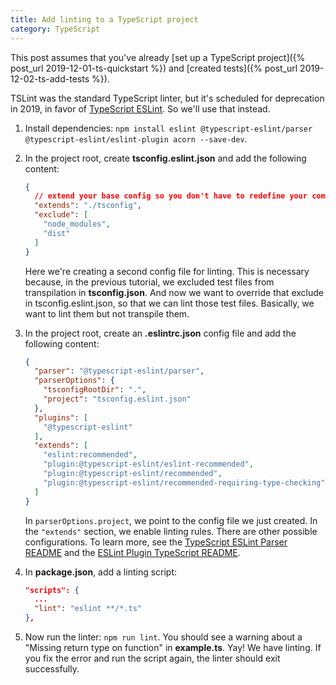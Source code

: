 ```yaml
---
title: Add linting to a TypeScript project
category: TypeScript
---
```


This post assumes that you've already [set up a TypeScript project]({% post_url 2019-12-01-ts-quickstart %}) and [created tests]({% post_url 2019-12-02-ts-add-tests %}).

TSLint was the standard TypeScript linter, but it's scheduled for deprecation in 2019, in favor of [TypeScript ESLint](https://github.com/typescript-eslint/typescript-eslint). So we'll use that instead.

1. Install dependencies: `npm install eslint @typescript-eslint/parser @typescript-eslint/eslint-plugin acorn --save-dev`.
1. In the project root, create **tsconfig.eslint.json** and add the following content:
   ```json
   {
     // extend your base config so you don't have to redefine your compilerOptions
     "extends": "./tsconfig",
     "exclude": [
       "node_modules",
       "dist"
     ]
   }
   ```
   Here we're creating a second config file for linting. This is necessary because, in the previous tutorial, we excluded test files from transpilation in **tsconfig.json**. And now we want to override that exclude in tsconfig.eslint.json, so that we can lint those test files. Basically, we want to lint them but not transpile them. 
1. In the project root, create an **.eslintrc.json** config file and add the following content:
   
   ```json
   {
     "parser": "@typescript-eslint/parser",
     "parserOptions": {
       "tsconfigRootDir": ".",
       "project": "tsconfig.eslint.json"
     },
     "plugins": [
       "@typescript-eslint"
     ],
     "extends": [
       "eslint:recommended",
       "plugin:@typescript-eslint/eslint-recommended",
       "plugin:@typescript-eslint/recommended",
       "plugin:@typescript-eslint/recommended-requiring-type-checking"
     ]
   }
   ```

   In `parserOptions.project`, we point to the config file we just created. In the `"extends"` section, we enable linting rules. There are other possible configurations. To learn more, see the [TypeScript ESLint Parser README](https://github.com/typescript-eslint/typescript-eslint/blob/master/packages/parser/README.md) and the [ESLint Plugin TypeScript README](https://github.com/typescript-eslint/typescript-eslint/blob/master/packages/eslint-plugin/README.md).
1. In **package.json**, add a linting script:

   ```json
   "scripts": {
     ...
     "lint": "eslint **/*.ts"
   },
   ```

1. Now run the linter: `npm run lint`. You should see a warning about a "Missing return type on function" in **example.ts**. Yay! We have linting. If you fix the error and run the script again, the linter should exit successfully. 